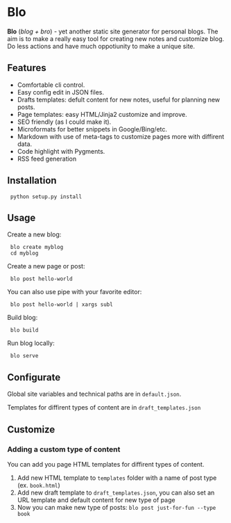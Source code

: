 # Blo

**Blo** (*blog + bro*) - yet another static site generator for personal blogs. The aim is to make a really easy tool for creating new notes and customize blog. Do less actions and have much oppotiunity to make a unique site.

## Features

 * Comfortable cli control.
 * Easy config edit in JSON files.
 * Drafts templates: defult content for new notes, useful for planning new posts.
 * Page templates: easy HTML/Jinja2 customize and improve.
 * SEO friendly (as I could make it).
 * Microformats for better snippets in Google/Bing/etc.
 * Markdown with use of meta-tags to customize pages more with diffirent data.
 * Code highlight with Pygments.
 * RSS feed generation


## Installation

     python setup.py install

## Usage
Create a new blog:

     blo create myblog
     cd myblog

Create a new page or post:

     blo post hello-world 
     
You can also use pipe with your favorite editor:

     blo post hello-world | xargs subl

Build blog:

     blo build

Run blog locally:

     blo serve
     
## Configurate

Global site variables and technical paths are in `default.json`.

Templates for diffirent types of content are in `draft_templates.json`

## Customize

### Adding a custom type of content

You can add you page HTML templates for diffirent types of content. 

1. Add new HTML template to `templates` folder with a name of post type (ex. `book.html`)
2. Add new draft template to `draft_templates.json`, you can also set an URL template and default content for new type of page
3. Now you can make new type of posts: `blo post just-for-fun --type book`
